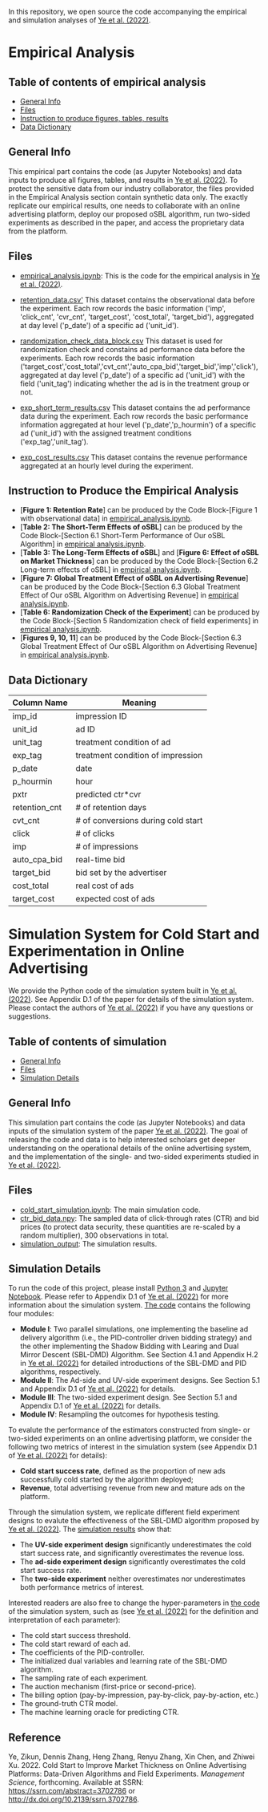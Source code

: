 In this repository, we open source the code accompanying the empirical and simulation analyses of [Ye et al. (2022)](https://papers.ssrn.com/sol3/papers.cfm?abstract_id=3702786).


# Empirical Analysis

## Table of contents of empirical analysis
* [General Info](#general-info-emp)
* [Files](#files-emp)
* [Instruction to produce figures, tables, results](#instr)
* [Data Dictionary](#dic-data)


<a id='general-info-emp'></a>
## General Info 
This empirical part contains the code (as Jupyter Notebooks) and data inputs to produce all figures, tables, and results in [Ye et al. (2022)](https://papers.ssrn.com/sol3/papers.cfm?abstract_id=3702786). To protect the sensitive data from our industry collaborator, the files provided in the Empirical Analysis section contain synthetic data only. The exactly replicate our empirical results, one needs to collaborate with an online advertising platform, deploy our proposed oSBL algorithm, run two-sided experiments as described in the paper, and access the proprietary data from the platform.


<a id='files-emp'></a>
## Files
* [empirical_analysis.ipynb](https://github.com/zikunye2/cold_start_to_improve_market_thickness_simulation/blob/main/empirical_analysis.ipynb): This is the code for the empirical analysis in [Ye et al. (2022)](https://papers.ssrn.com/sol3/papers.cfm?abstract_id=3702786). 

* [retention_data.csv'](https://github.com/zikunye2/cold_start_to_improve_market_thickness_simulation/blob/main/retention_data.csv) This dataset contains the observational data before the experiment. Each row records the basic information ('imp', 'click_cnt', 'cvr_cnt', 'target_cost', 'cost_total', 'target_bid'), aggregated at day level ('p_date') of a specific ad ('unit_id').

* [randomization_check_data_block.csv](https://github.com/zikunye2/cold_start_to_improve_market_thickness_simulation/blob/main/randomization_check_data_block.csv) This dataset is used for randomization check and constains ad performance data before the experiments. Each row records the basic information ('target_cost','cost_total','cvt_cnt','auto_cpa_bid','target_bid','imp','click'), aggregated at day level ('p_date') of a specific ad ('unit_id') with the field ('unit_tag') indicating whether the ad is in the treatment group or not.

* [exp_short_term_results.csv](https://github.com/zikunye2/cold_start_to_improve_market_thickness_simulation/blob/main/exp_short_term_results.csv) This dataset contains the ad performance data during the experiment. Each row records the basic performance information aggregated at hour level ('p_date','p_hourmin') of a specific ad ('unit_id') with the assigned treatment conditions ('exp_tag','unit_tag').

* [exp_cost_results.csv](https://github.com/zikunye2/cold_start_to_improve_market_thickness_simulation/blob/main/exp_cost_results.csv) This dataset contains the revenue performance aggregated at an hourly level during the experiment.

<a id='instr'></a>
## Instruction to Produce the Empirical Analysis

* [**Figure 1: Retention Rate**] can be produced by the Code Block-[Figure 1 with observational data] in [empirical_analysis.ipynb](https://github.com/zikunye2/cold_start_to_improve_market_thickness_simulation/blob/main/empirical_analysis.ipynb).
* [**Table 2: The Short-Term Effects of oSBL**] can be produced by the Code Block-[Section 6.1 Short-Term Performance of Our oSBL Algorithm] in [empirical analysis.ipynb](https://github.com/zikunye2/cold_start_to_improve_market_thickness_simulation/blob/main/empirical_analysis.ipynb).
* [**Table 3: The Long-Term Effects of oSBL**] and [**Figure 6: Effect of oSBL on Market Thickness**] can be produced by the Code Block-[Section 6.2 Long-term effects of oSBL] in [empirical analysis.ipynb](https://github.com/zikunye2/cold_start_to_improve_market_thickness_simulation/blob/main/empirical_analysis.ipynb).
* [**Figure 7: Global Treatment Effect of oSBL on Advertising Revenue**] can be produced by the Code Block-[Section 6.3 Global Treatment Effect of Our oSBL Algorithm on Advertising Revenue] in [empirical analysis.ipynb](https://github.com/zikunye2/cold_start_to_improve_market_thickness_simulation/blob/main/empirical_analysis.ipynb).
* [**Table 6: Randomization Check of the Experiment**] can be produced by the Code Block-[Section 5 Randomization check of field experiments] in [empirical analysis.ipynb](https://github.com/zikunye2/cold_start_to_improve_market_thickness_simulation/blob/main/empirical_analysis.ipynb).
* [**Figures 9, 10, 11**] can be produced by the Code Block-[Section 6.3 Global Treatment Effect of Our oSBL Algorithm on Advertising Revenue] in [empirical analysis.ipynb](https://github.com/zikunye2/cold_start_to_improve_market_thickness_simulation/blob/main/empirical_analysis.ipynb).

<a id='dic-data'></a>	
## Data Dictionary

| Column Name   | Meaning                            |
|---------------|------------------------------------|
| imp_id        | impression ID                      |
| unit_id       | ad ID                              |
| unit_tag      | treatment condition of ad          |
| exp_tag       | treatment condition of impression  |
| p_date        | date                               |
| p_hourmin     | hour                               |
| pxtr          | predicted ctr*cvr                  |
| retention_cnt | # of retention days                |
| cvt_cnt       | # of conversions during cold start |
| click         | # of clicks                        |
| imp           | # of impressions                   |
| auto_cpa_bid  | real-time bid                      |
| target_bid    | bid set by the advertiser          |
| cost_total    | real cost of ads                   |
| target_cost   | expected cost of ads               |



# Simulation System for Cold Start and Experimentation in Online Advertising

We provide the Python code of the simulation system built in [Ye et al. (2022)](https://papers.ssrn.com/sol3/papers.cfm?abstract_id=3702786). See Appendix D.1 of the paper for details of the simulation system. Please contact the authors of [Ye et al. (2022)](https://papers.ssrn.com/sol3/papers.cfm?abstract_id=3702786) if you have any questions or suggestions.


## Table of contents of simulation
* [General Info](#general-info)
* [Files](#files)
* [Simulation Details](#simulation-details)


<a id='general-info'></a>
## General Info 
This simulation part contains the code (as Jupyter Notebooks) and data inputs of the simulation system of the paper [Ye et al. (2022)](https://papers.ssrn.com/sol3/papers.cfm?abstract_id=3702786). The goal of releasing the code and data is to help interested scholars get deeper understanding on the operational details of the online advertising system, and the implementation of the single- and two-sided experiments studied in [Ye et al. (2022)](https://papers.ssrn.com/sol3/papers.cfm?abstract_id=3702786).

<a id='files'></a>
## Files
* [cold_start_simulation.ipynb](https://github.com/zikunye2/cold_start_to_improve_market_thickness_simulation/blob/main/cold_start_simulation.ipynb): The main simulation code. 
* [ctr_bid_data.npy](https://github.com/zikunye2/cold_start_to_improve_market_thickness_simulation/blob/main/ctr_bid_data.npy): The sampled data of click-through rates (CTR) and bid prices (to protect data security, these quantities are re-scaled by a random multiplier), 300 observations in total.
* [simulation_output](https://github.com/zikunye2/cold_start_to_improve_market_thickness_simulation/tree/main/simulation_output): The simulation results.

<a id='simulation-details'></a>	
## Simulation Details

To run the code of this project, please install [Python 3](https://www.python.org/downloads/) and [Jupyter Notebook](https://jupyter.org/install.html). Please refer to Appendix D.1 of [Ye et al. (2022)](https://papers.ssrn.com/sol3/papers.cfm?abstract_id=3702786) for more information about the simulation system. [The code](https://github.com/zikunye2/cold_start_to_improve_market_thickness_simulation/blob/main/cold_start_simulation.ipynb) contains the following four modules:

* **Module I**: Two parallel simulations, one implementing the baseline ad delivery algorithm (i.e., the PID-controller driven bidding strategy) and the other implementing the Shadow Bidding with Learing and Dual Mirror Descent (SBL-DMD) Algorithm. See Section 4.1 and Appendix H.2 in [Ye et al. (2022)](https://papers.ssrn.com/sol3/papers.cfm?abstract_id=3702786) for detailed introductions of the SBL-DMD and PID algorithms, respectively.
* **Module II**: The Ad-side and UV-side experiment designs. See Section 5.1 and Appendix D.1 of [Ye et al. (2022)](https://papers.ssrn.com/sol3/papers.cfm?abstract_id=3702786) for details.
* **Module III**: The two-sided experiment design. See Section 5.1 and Appendix D.1 of [Ye et al. (2022)](https://papers.ssrn.com/sol3/papers.cfm?abstract_id=3702786) for details.
* **Module IV**: Resampling the outcomes for hypothesis testing.

To evalute the performance of the estimators constructed from single- or two-sided experiments on an online advertising platform, we consider the following two metrics of interest in the simulation system (see Appendix D.1 of [Ye et al. (2022)](https://papers.ssrn.com/sol3/papers.cfm?abstract_id=3702786) for details):

* **Cold start success rate**, defined as the proportion of new ads successfully cold started by the algorithm deployed;
* **Revenue**, total advertising revenue from new and mature ads on the platform.

Through the simulation system, we replicate different field experiment designs to evalute the effectiveness of the SBL-DMD algorithm proposed by [Ye et al. (2022)](https://papers.ssrn.com/sol3/papers.cfm?abstract_id=3702786). The [simulation results](https://github.com/zikunye2/cold_start_to_improve_market_thickness_simulation/tree/main/simulation_output) show that:

* The **UV-side experiment design** significantly underestimates the cold start success rate, and significantly overestimates the revenue loss.
* The **ad-side experiment design** significantly overestimates the cold start success rate.
* The **two-side experiment** neither overestimates nor underestimates both performance metrics of interest.

Interested readers are also free to change the hyper-parameters in [the code](https://github.com/zikunye2/cold_start_to_improve_market_thickness_simulation/blob/main/cold_start_simulation.ipynb) of the simulation system, such as (see [Ye et al. (2022)](https://papers.ssrn.com/sol3/papers.cfm?abstract_id=3702786) for the definition and interpretation of each parameter):

* The cold start success threshold.
* The cold start reward of each ad.
* The coefficients of the PID-controller.
* The initialized dual variables and learning rate of the SBL-DMD algorithm.
* The sampling rate of each experiment.
* The auction mechanism (first-price or second-price). 
* The billing option (pay-by-impression, pay-by-click, pay-by-action, etc.)
* The ground-truth CTR model.
* The machine learning oracle for predicting CTR.

## Reference
Ye, Zikun, Dennis Zhang, Heng Zhang, Renyu Zhang, Xin Chen, and Zhiwei Xu. 2022. Cold Start to Improve Market Thickness on Online Advertising Platforms: Data-Driven Algorithms and Field Experiments. *Management Science*, forthcoming. Available at SSRN: https://ssrn.com/abstract=3702786 or http://dx.doi.org/10.2139/ssrn.3702786.



